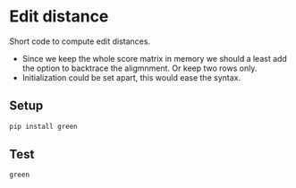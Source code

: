 # Edit distance

Short code to compute edit distances.

- Since we keep the whole score matrix in memory we should a least add the option to backtrace the aligmnment. Or keep two rows only.
- Initialization could be set apart, this would ease the syntax.

## Setup

```bash
pip install green
```

## Test

```bash
green
```
